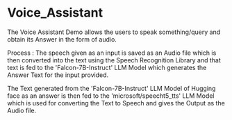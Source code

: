 # Voice_Assistant

The Voice Assistant Demo allows the users to speak something/query and obtain its Answer in the form of audio.

Process :
    The speech given as an input is saved as an Audio file which is then converted into the text using the Speech Recognition Library and that text is fed to the 'Falcon-7B-Instruct' LLM Model which generates the Answer Text for the input provided.

The Text generated from the  'Falcon-7B-Instruct' LLM Model of Hugging face as an answer is then fed to the 'microsoft/speecht5_tts' LLM Model which is used for converting the Text to Speech and gives the Output as the Audio file.
